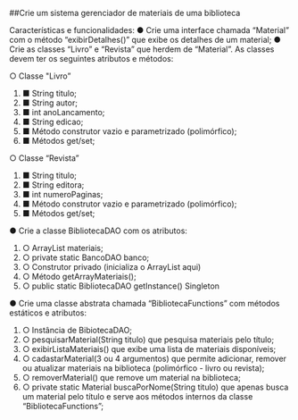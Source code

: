 ##Crie um sistema gerenciador de materiais de uma biblioteca

Características e funcionalidades:
● Crie uma interface chamada “Material” com o método
“exibirDetalhes()” que exibe os detalhes de um material;
● Crie as classes “Livro” e “Revista” que herdem de “Material”. As
classes devem ter os seguintes atributos e métodos:

○ Classe "Livro”
<ol>
<li>■ String titulo;</li>
<li>■ String autor;</li>
<li>■ int anoLancamento;</li>
<li>■ String edicao;</li>
<li>■ Método construtor vazio e parametrizado (polimórfico);</li>
<li>■ Métodos get/set;</li>
</ol>

○ Classe “Revista”
<ol>
<li>■ String titulo;</li>
<li>■ String editora;</li>
<li>■ int numeroPaginas;</li>
<li>■ Método construtor vazio e parametrizado (polimórfico);</li>
<li>■ Métodos get/set;</li>
</ol>

● Crie a classe BibliotecaDAO com os atributos:
<ol>
<li>○ ArrayList<Material> materiais;</li>
<li>○ private static BancoDAO banco;</li>
<li>○ Construtor privado (inicializa o ArrayList aqui)</li>
<li>○ Método getArrayMateriais();</li>
<li>○ public static BibliotecaDAO getInstance() Singleton</li>
</ol>

● Crie uma classe abstrata chamada “BibliotecaFunctions” com
métodos estáticos e atributos:
<ol>
<li>○ Instância de BibiotecaDAO;</li>
<li>○ pesquisarMaterial(String titulo) que pesquisa materiais pelo
título;</li>
<li>○ exibirListaMateriais() que exibe uma lista de materiais
disponíveis;</li>
<li>○ cadastarMaterial(3 ou 4 argumentos) que permite adicionar,
remover ou atualizar materiais na biblioteca (polimórfico -
livro ou revista);</li>
<li>○ removerMaterial() que remove um material na biblioteca;</li>
<li>○ private static Material buscaPorNome(String titulo) que
apenas busca um material pelo título e serve aos métodos
internos da classe “BibliotecaFunctions”;</li>
</ol>
